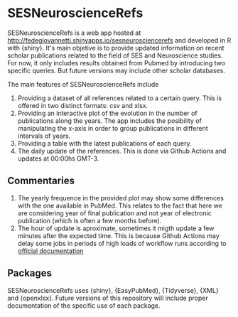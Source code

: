 # SESNeuroscienceRefs

SESNeuroscienceRefs is a web app hosted at http://fedegiovannetti.shinyapps.io/sesneurosciencerefs and developed in R with {shiny}. It's main objetive is to provide updated information on recent scholar publications related to the field of SES and Neuroscience studies. For now, it only includes results obtained from Pubmed by introducing two specific queries. But future versions may include other scholar databases.

The main features of SESNeuroscienceRefs include
1. Providing a dataset of all references related to a certain query. This is offered in two distinct formats: csv and xlsx.  
2. Providing an interactive plot of the evolution in the number of publications along the years. The app includes the posibility of manipulating the x-axis in order to group publications in different intervals of years.
3. Providing a table with the latest publications of each query.
4. The daily update of the references. This is done via Github Actions and updates at 00:00hs GMT-3.

## Commentaries

1. The yearly frequence in the provided plot may show some differences with the one available in PubMed. This relates to the fact that here we are considering year of final publication and not year of electronic publication (which is often a few months before).
2. The hour of update is aproximate, sometimes it migth update a few minutes after the expected time. This is because Github Actions may delay some jobs in periods of high loads of workflow runs according to [official documentation](https://docs.github.com/en/actions/using-workflows/events-that-trigger-workflows#schedule)

## Packages

SESNeuroscienceRefs uses {shiny}, {EasyPubMed}, {Tidyverse}, {XML} and {openxlsx}. Future versions of this repository will include proper documentation of the specific use of each package.


